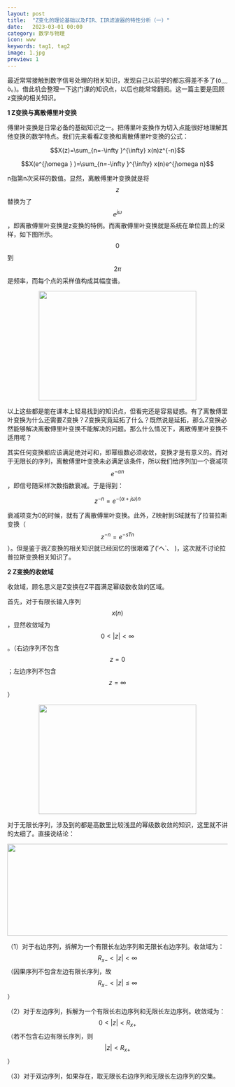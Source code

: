 ```yaml
---
layout: post
title:  "Z变化的理论基础以及FIR、IIR滤波器的特性分析（一）"
date:   2023-03-01 00:00
category: 数学与物理
icon: www
keywords: tag1, tag2
image: 1.jpg
preview: 1
---
```

最近常常接触到数字信号处理的相关知识，发现自己以前学的都忘得差不多了(ó﹏ò｡)。借此机会整理一下这门课的知识点，以后也能常常翻阅。这一篇主要是回顾z变换的相关知识。

**1 Z变换与离散傅里叶变换**

傅里叶变换是日常必备的基础知识之一。把傅里叶变换作为切入点能很好地理解其他变换的数学特点。我们先来看看Z变换和离散傅里叶变换的公式：

$$X(z)=\sum_{n=-\infty }^{\infty} x(n)z^{-n}$$

$$X(e^{j\omega } )=\sum_{n=-\infty }^{\infty} x(n)e^{j\omega n}$$

n指第n次采样的数值。显然，离散傅里叶变换就是将$$z$$替换为了$$e^{j\omega } $$，即离散傅里叶变换是z变换的特例。而离散傅里叶变换就是系统在单位圆上的采样，如下图所示。$$0$$到$$2\pi $$是频率，而每个点的采样值构成其幅度谱。

<div align = center>
<img src="https://i.postimg.cc/t4qP7Y2m/b2-1.jpg" width = "360" height = "250">
</div>

以上这些都是能在课本上轻易找到的知识点，但看完还是容易疑惑。有了离散傅里叶变换为什么还需要Z变换？Z变换究竟延拓了什么？既然说是延拓，那么Z变换必然能够解决离散傅里叶变换不能解决的问题。那么什么情况下，离散傅里叶变换不适用呢？

其实任何变换都应该满足绝对可和，即幂级数必须收敛，变换才是有意义的。而对于无限长的序列，离散傅里叶变换未必满足该条件，所以我们给序列加一个衰减项$$e^{-\alpha n}$$，即信号随采样次数指数衰减。于是得到：

$$z^{-n} =e^{-(\alpha+j\omega ) n} $$

衰减项变为0的时候，就有了离散傅里叶变换。此外，Z映射到S域就有了拉普拉斯变换（$$z^{-n} =e^{-sTn} $$）。但是鉴于我Z变换的相关知识就已经回忆的很艰难了(′へ`、 )，这次就不讨论拉普拉斯变换相关知识了。

**2 Z变换的收敛域**

收敛域，顾名思义是Z变换在Z平面满足幂级数收敛的区域。

首先，对于有限长输入序列$$x(n)$$，显然收敛域为$$0 <\left | z \right | <\infty$$。（右边序列不包含$$z=0$$；左边序列不包含$$z=\infty$$）

<div align = center>
<img src="https://i.postimg.cc/NFytd7sP/b2-2.jpg" width = "360" height = "250">
</div>

对于无限长序列，涉及到的都是高数里比较浅显的幂级数收敛的知识，这里就不讲的太细了。直接说结论：

<div align = center>
<img src="https://i.postimg.cc/jS8bYFDk/b2-3.jpg" width = "800" height = "210">
</div>

（1）对于右边序列，拆解为一个有限长左边序列和无限长右边序列。收敛域为：$$R_{x-} <\left | z \right | <\infty$$（因果序列不包含左边有限长序列，故$$R_{x-} < |z|\le \infty$$）

（2）对于左边序列，拆解为一个有限长右边序列和无限长左边序列。收敛域为：$$0<|z|<R_{x+}$$（若不包含右边有限长序列，则$$|z|<R_{x+}$$）

（3）对于双边序列，如果存在，取无限长右边序列和无限长左边序列的交集。

